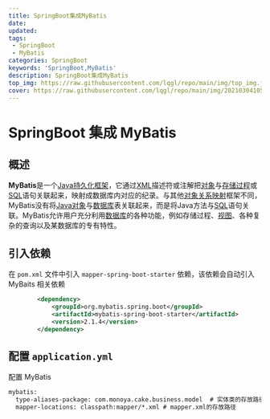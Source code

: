 ```yaml
---
title: SpringBoot集成MyBatis
date: 
updated: 
tags:
 - SpringBoot
 - MyBatis
categories: SpringBoot
keywords: 'SpringBoot,MyBatis'
description: SpringBoot集成MyBatis
top_img: https://raw.githubusercontent.com/lqgl/repo/main/img/top_img.jpg
cover: https://raw.githubusercontent.com/lqgl/repo/main/img/20210304105052.png
---
```

# SpringBoot 集成 MyBatis

## 概述

**MyBatis**是一个[Java](https://zh.wikipedia.org/wiki/Java)[持久化框架](https://zh.wikipedia.org/wiki/持久化框架)，它通过[XML](https://zh.wikipedia.org/wiki/XML)描述符或注解把[对象](https://zh.wikipedia.org/wiki/对象_(计算机科学))与[存储过程](https://zh.wikipedia.org/wiki/存储过程)或[SQL](https://zh.wikipedia.org/wiki/SQL)语句关联起来，映射成数据库内对应的纪录。与其他[对象关系映射](https://zh.wikipedia.org/wiki/对象关系映射)框架不同，MyBatis没有将[Java](https://zh.wikipedia.org/wiki/Java)[对象](https://zh.wikipedia.org/wiki/对象_(计算机科学))与[数据库](https://zh.wikipedia.org/wiki/数据库)表关联起来，而是将Java方法与[SQL](https://zh.wikipedia.org/wiki/SQL)语句关联。MyBatis允许用户充分利用[数据库](https://zh.wikipedia.org/wiki/数据库)的各种功能，例如存储过程、[视图](https://zh.wikipedia.org/wiki/视图)、各种复杂的查询以及某数据库的专有特性。

## 引入依赖

在 `pom.xml` 文件中引入 `mapper-spring-boot-starter` 依赖，该依赖会自动引入 MyBaits 相关依赖

```xml
        <dependency>
            <groupId>org.mybatis.spring.boot</groupId>
            <artifactId>mybatis-spring-boot-starter</artifactId>
            <version>2.1.4</version>
        </dependency>
```

## 配置 `application.yml`

配置 MyBatis

```xml
mybatis:
  type-aliases-package: com.monoya.cake.business.model  # 实体类的存放路径
  mapper-locations: classpath:mapper/*.xml # mapper.xml的存放路径
```

